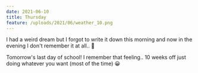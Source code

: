 ```yaml
---
date: 2021-06-10
title: Thursday
feature: /uploads/2021/06/weather_10.png
---
```


I had a weird dream but I forgot to write it down this morning and now in the evening I don't remember it at all.. 🙈

Tomorrow's last day of school! I remember that feeling.. 10 weeks off just doing whatever you want (most of the time) 😀
